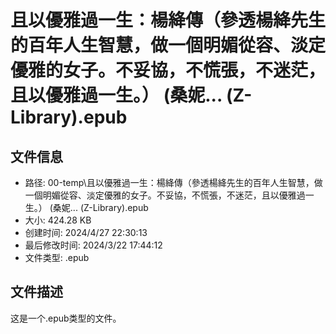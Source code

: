 ﻿# 且以優雅過一生：楊絳傳（參透楊絳先生的百年人生智慧，做一個明媚從容、淡定優雅的女子。不妥協，不慌張，不迷茫，且以優雅過一生。） (桑妮... (Z-Library).epub

## 文件信息
- 路径: 00-temp\且以優雅過一生：楊絳傳（參透楊絳先生的百年人生智慧，做一個明媚從容、淡定優雅的女子。不妥協，不慌張，不迷茫，且以優雅過一生。） (桑妮... (Z-Library).epub
- 大小: 424.28 KB
- 创建时间: 2024/4/27 22:30:13
- 最后修改时间: 2024/3/22 17:44:12
- 文件类型: .epub

## 文件描述
这是一个.epub类型的文件。

